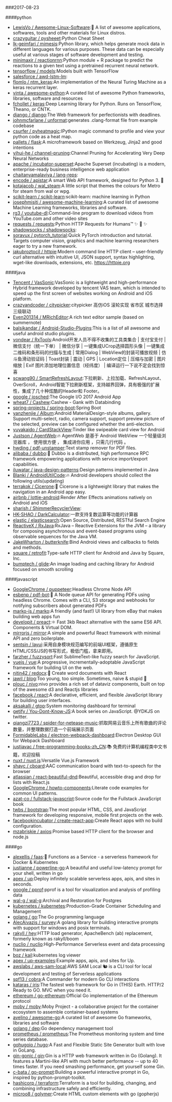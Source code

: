 ###2017-08-23

####python
* [LewisVo / Awesome-Linux-Software](https://github.com/LewisVo/Awesome-Linux-Software):🐧 A list of awesome applications, softwares, tools and other materials for Linux distros.
* [crazyguitar / pysheeet](https://github.com/crazyguitar/pysheeet):Python Cheat Sheet
* [lk-geimfari / mimesis](https://github.com/lk-geimfari/mimesis):Python library, which helps generate mock data in different languages for various purposes. These data can be especially useful at various stages of software development and testing.
* [minimaxir / reactionrnn](https://github.com/minimaxir/reactionrnn):Python module + R package to predict the reactions to a given text using a pretrained recurrent neural network.
* [tensorflow / models](https://github.com/tensorflow/models):Models built with TensorFlow
* [salesforce / awd-lstm-lm](https://github.com/salesforce/awd-lstm-lm):
* [flomlo / ntm_keras](https://github.com/flomlo/ntm_keras):An implementation of the Neural Turing Machine as a keras recurrent layer.
* [vinta / awesome-python](https://github.com/vinta/awesome-python):A curated list of awesome Python frameworks, libraries, software and resources
* [fchollet / keras](https://github.com/fchollet/keras):Deep Learning library for Python. Runs on TensorFlow, Theano, or CNTK.
* [django / django](https://github.com/django/django):The Web framework for perfectionists with deadlines.
* [johnmcfarlane / unformat](https://github.com/johnmcfarlane/unformat):generates .clang-format file from example codebase
* [csurfer / pyheatmagic](https://github.com/csurfer/pyheatmagic):IPython magic command to profile and view your python code as a heat map.
* [pallets / flask](https://github.com/pallets/flask):A microframework based on Werkzeug, Jinja2 and good intentions
* [yihui-he / channel-pruning](https://github.com/yihui-he/channel-pruning):Channel Pruning for Accelerating Very Deep Neural Networks
* [apache / incubator-superset](https://github.com/apache/incubator-superset):Apache Superset (incubating) is a modern, enterprise-ready business intelligence web application
* [chaitanyamalaviya / lang-reps](https://github.com/chaitanyamalaviya/lang-reps):
* [encode / apistar](https://github.com/encode/apistar):A smart Web API framework, designed for Python 3. 🌟
* [kotajacob / wal_steam](https://github.com/kotajacob/wal_steam):A little script that themes the colours for Metro for steam from wal or wpg.
* [scikit-learn / scikit-learn](https://github.com/scikit-learn/scikit-learn):scikit-learn: machine learning in Python
* [josephmisiti / awesome-machine-learning](https://github.com/josephmisiti/awesome-machine-learning):A curated list of awesome Machine Learning frameworks, libraries and software.
* [rg3 / youtube-dl](https://github.com/rg3/youtube-dl):Command-line program to download videos from YouTube.com and other video sites
* [requests / requests](https://github.com/requests/requests):Python HTTP Requests for Humans™ ✨ 🍰 ✨
* [shadowsocks / shadowsocks](https://github.com/shadowsocks/shadowsocks):
* [soravux / pytorch_tutorial](https://github.com/soravux/pytorch_tutorial):Quick PyTorch introduction and tutorial. Targets computer vision, graphics and machine learning researchers eager to try a new framework.
* [jakubroztocil / httpie](https://github.com/jakubroztocil/httpie):Modern command line HTTP client – user-friendly curl alternative with intuitive UI, JSON support, syntax highlighting, wget-like downloads, extensions, etc. https://httpie.org

####java
* [Tencent / VasSonic](https://github.com/Tencent/VasSonic):VasSonic is a lightweight and high-performance Hybrid framework developed by tencent VAS team, which is intended to speed up the first screen of websites working on Android and iOS platform.
* [crazyandcoder / citypicker](https://github.com/crazyandcoder/citypicker):citypicker 高仿iOS 滚轮实现 省市区 城市选择三级联动
* [Even201314 / MRichEditor](https://github.com/Even201314/MRichEditor):A rich text editor sample (based on summernote)
* [balsikandar / Android-Studio-Plugins](https://github.com/balsikandar/Android-Studio-Plugins):This is a list of all awesome and useful android studio plugins.
* [vondear / RxTools](https://github.com/vondear/RxTools):Android开发人员不得不收集的工具类集合 | 支付宝支付 | 微信支付（统一下单） | 微信分享 | 一键集成UCrop选择圆形头像 | 一键集成二维码和条形码的扫描与生成 | 常用Dialog | WebView的封装可播放视频 | 仿斗鱼滑动验证码 | Toast封装 | 震动 | GPS | Location定位 | 压缩与加密 | 图片缩放 | Exif 图片添加地理位置信息（经纬度） | 编译运行一下说不定会找到惊喜
* [scwang90 / SmartRefreshLayout](https://github.com/scwang90/SmartRefreshLayout):下拉刷新、上拉加载、RefreshLayout、OverScroll，Android智能下拉刷新框架，支持越界回弹，具有极强的扩展性，集成了几十种炫酷的Header和 Footer。
* [google / iosched](https://github.com/google/iosched):The Google I/O 2017 Android App
* [wheat7 / Cashew](https://github.com/wheat7/Cashew):Cashew - Gank with Databinding
* [spring-projects / spring-boot](https://github.com/spring-projects/spring-boot):Spring Boot
* [yanzhenjie / Album](https://github.com/yanzhenjie/Album):Android MaterialDesign-style albums, gallery. Support multi-select, radio, camera support, support preview picture of the selected, preview can be configured whether the anti-election.
* [yuyakaido / CardStackView](https://github.com/yuyakaido/CardStackView):Tinder like swipeable card view for Android
* [Justson / AgentWeb](https://github.com/Justson/AgentWeb):🔥 AgentWeb 是基于 Android WebView 一个轻量级浏览器库 ， 使用很方便 ， 集成进你应用 ，只需几行代码 。
* [hwding / pdf-unstamper](https://github.com/hwding/pdf-unstamper):Text stamp remover for PDF files.
* [alibaba / dubbo](https://github.com/alibaba/dubbo):📢 Dubbo is a distributed, high performance RPC framework empowering applications with service import/export capabilities.
* [iluwatar / java-design-patterns](https://github.com/iluwatar/java-design-patterns):Design patterns implemented in Java
* [Blankj / AndroidUtilCode](https://github.com/Blankj/AndroidUtilCode):🔥 Android developers should collect the following utils(updating)
* [terrakok / Cicerone](https://github.com/terrakok/Cicerone):🚦 Cicerone is a lightweight library that makes the navigation in an Android app easy.
* [airbnb / lottie-android](https://github.com/airbnb/lottie-android):Render After Effects animations natively on Android and iOS
* [sharish / ShimmerRecyclerView](https://github.com/sharish/ShimmerRecyclerView):
* [HK-SHAO / DarkCalculator](https://github.com/HK-SHAO/DarkCalculator):一款支持复数运算等功能的计算器
* [elastic / elasticsearch](https://github.com/elastic/elasticsearch):Open Source, Distributed, RESTful Search Engine
* [ReactiveX / RxJava](https://github.com/ReactiveX/RxJava):RxJava – Reactive Extensions for the JVM – a library for composing asynchronous and event-based programs using observable sequences for the Java VM.
* [JakeWharton / butterknife](https://github.com/JakeWharton/butterknife):Bind Android views and callbacks to fields and methods.
* [square / retrofit](https://github.com/square/retrofit):Type-safe HTTP client for Android and Java by Square, Inc.
* [bumptech / glide](https://github.com/bumptech/glide):An image loading and caching library for Android focused on smooth scrolling

####javascript
* [GoogleChrome / puppeteer](https://github.com/GoogleChrome/puppeteer):Headless Chrome Node API
* [esbenp / pdf-bot](https://github.com/esbenp/pdf-bot):🤖 A Node queue API for generating PDFs using headless Chrome. Comes with a CLI, S3 storage and webhooks for notifying subscribers about generated PDFs
* [marko-js / marko](https://github.com/marko-js/marko):A friendly (and fast!) UI library from eBay that makes building web apps fun
* [developit / preact](https://github.com/developit/preact):⚛️ Fast 3kb React alternative with the same ES6 API. Components & Virtual DOM.
* [mirrorjs / mirror](https://github.com/mirrorjs/mirror):A simple and powerful React framework with minimal API and zero boilerplate.
* [sentsin / layui](https://github.com/sentsin/layui):采用自身模块规范编写的前端UI框架，遵循原生HTML/CSS/JS的书写形式，极低门槛，拿来即用。
* [farzher / fuzzysort](https://github.com/farzher/fuzzysort):Fast SublimeText-like fuzzy search for JavaScript.
* [vuejs / vue](https://github.com/vuejs/vue):A progressive, incrementally-adoptable JavaScript framework for building UI on the web.
* [nitin42 / redocx](https://github.com/nitin42/redocx):📄 Create word documents with React
* [jawil / blog](https://github.com/jawil/blog):Too young, too simple. Sometimes, naive & stupid 🐌
* [plouc / nivo](https://github.com/plouc/nivo):nivo provides a rich set of dataviz components, built on top of the awesome d3 and Reactjs libraries
* [facebook / react](https://github.com/facebook/react):A declarative, efficient, and flexible JavaScript library for building user interfaces.
* [aksakalli / gtop](https://github.com/aksakalli/gtop):System monitoring dashboard for terminal
* [getify / You-Dont-Know-JS](https://github.com/getify/You-Dont-Know-JS):A book series on JavaScript. @YDKJS on twitter.
* [qiangzi7723 / spider-for-netease-music](https://github.com/qiangzi7723/spider-for-netease-music):抓取网易云音乐上所有歌曲的评论数量，并整理数据打造一个前端展示页面
* [FormidableLabs / electron-webpack-dashboard](https://github.com/FormidableLabs/electron-webpack-dashboard):Electron Desktop GUI for Webpack Dashboard
* [justjavac / free-programming-books-zh_CN](https://github.com/justjavac/free-programming-books-zh_CN):📚 免费的计算机编程类中文书籍，欢迎投稿
* [nuxt / nuxt.js](https://github.com/nuxt/nuxt.js):Versatile Vue.js Framework
* [shayc / cboard](https://github.com/shayc/cboard):AAC communication board with text-to-speech for the browser
* [atlassian / react-beautiful-dnd](https://github.com/atlassian/react-beautiful-dnd):Beautiful, accessible drag and drop for lists with React.js
* [GoogleChrome / howto-components](https://github.com/GoogleChrome/howto-components):Literate code examples for common UI patterns.
* [azat-co / fullstack-javascript](https://github.com/azat-co/fullstack-javascript):Source code for the Fullstack JavaScript book
* [twbs / bootstrap](https://github.com/twbs/bootstrap):The most popular HTML, CSS, and JavaScript framework for developing responsive, mobile first projects on the web.
* [facebookincubator / create-react-app](https://github.com/facebookincubator/create-react-app):Create React apps with no build configuration.
* [mzabriskie / axios](https://github.com/mzabriskie/axios):Promise based HTTP client for the browser and node.js

####go
* [alexellis / faas](https://github.com/alexellis/faas):🐳 Functions as a Service - a serverless framework for Docker & Kubernetes
* [justjanne / powerline-go](https://github.com/justjanne/powerline-go):A beautiful and useful low-latency prompt for your shell, written in go
* [apex / up](https://github.com/apex/up):Deploy infinitely scalable serverless apps, apis, and sites in seconds.
* [google / pprof](https://github.com/google/pprof):pprof is a tool for visualization and analysis of profiling data
* [wal-g / wal-g](https://github.com/wal-g/wal-g):Archival and Restoration for Postgres
* [kubernetes / kubernetes](https://github.com/kubernetes/kubernetes):Production-Grade Container Scheduling and Management
* [golang / go](https://github.com/golang/go):The Go programming language
* [AlecAivazis / survey](https://github.com/AlecAivazis/survey):A golang library for building interactive prompts with support for windows and posix terminals.
* [rakyll / hey](https://github.com/rakyll/hey):HTTP load generator, ApacheBench (ab) replacement, formerly known as rakyll/boom
* [nuclio / nuclio](https://github.com/nuclio/nuclio):High-Performance Serverless event and data processing framework
* [boz / kail](https://github.com/boz/kail):kubernetes log viewer
* [apex / up-examples](https://github.com/apex/up-examples):Example apps, apis, and sites for Up.
* [awslabs / aws-sam-local](https://github.com/awslabs/aws-sam-local):AWS SAM Local 🐿 is a CLI tool for local development and testing of Serverless applications
* [spf13 / cobra](https://github.com/spf13/cobra):A Commander for modern Go CLI interactions
* [kataras / iris](https://github.com/kataras/iris):The fastest web framework for Go in (THIS) Earth. HTTP/2 Ready to GO. MVC when you need it.
* [ethereum / go-ethereum](https://github.com/ethereum/go-ethereum):Official Go implementation of the Ethereum protocol
* [moby / moby](https://github.com/moby/moby):Moby Project - a collaborative project for the container ecosystem to assemble container-based systems
* [avelino / awesome-go](https://github.com/avelino/awesome-go):A curated list of awesome Go frameworks, libraries and software
* [golang / dep](https://github.com/golang/dep):Go dependency management tool
* [prometheus / prometheus](https://github.com/prometheus/prometheus):The Prometheus monitoring system and time series database.
* [gohugoio / hugo](https://github.com/gohugoio/hugo):A Fast and Flexible Static Site Generator built with love in GoLang.
* [gin-gonic / gin](https://github.com/gin-gonic/gin):Gin is a HTTP web framework written in Go (Golang). It features a Martini-like API with much better performance -- up to 40 times faster. If you need smashing performance, get yourself some Gin.
* [c-bata / go-prompt](https://github.com/c-bata/go-prompt):Building a powerful interactive prompt in Go, inspired by python-prompt-toolkit.
* [hashicorp / terraform](https://github.com/hashicorp/terraform):Terraform is a tool for building, changing, and combining infrastructure safely and efficiently.
* [microo8 / golymer](https://github.com/microo8/golymer):Create HTML custom elements with go (gopherjs)
